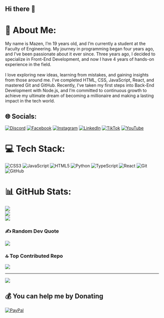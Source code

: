 ## Hi there 👋
# 💫 About Me:
My name is Mazen, I’m 19 years old, and I’m currently a student at the Faculty of Engineering. My journey in programming began four years ago, and I’ve been passionate about it ever since. Three years ago, I decided to specialize in Front-End Development, and now I have 4 years of hands-on experience in the field.<br><br>I love exploring new ideas, learning from mistakes, and gaining insights from those around me. I’ve completed HTML, CSS, JavaScript, React, and mastered Git and GitHub. Recently, I’ve taken my first steps into Back-End Development with Node.js, and I’m committed to continuous growth to achieve my ultimate dream of becoming a millionaire and making a lasting impact in the tech world.


## 🌐 Socials:
[![Discord](https://img.shields.io/badge/Discord-%237289DA.svg?logo=discord&logoColor=white)](https://discord.gg/Black9#0544) [![Facebook](https://img.shields.io/badge/Facebook-%231877F2.svg?logo=Facebook&logoColor=white)](https://facebook.com/https://www.facebook.com/share/19GEfsF5WB/) [![Instagram](https://img.shields.io/badge/Instagram-%23E4405F.svg?logo=Instagram&logoColor=white)](https://instagram.com/https://www.instagram.com/code_crafter__academy/profilecard/?igsh=MWtsODFyZXBjeHhnMg==) [![LinkedIn](https://img.shields.io/badge/LinkedIn-%230077B5.svg?logo=linkedin&logoColor=white)](https://linkedin.com/in/https://www.linkedin.com/in/mazen-elfar-097956273?utm_source=share&utm_campaign=share_via&utm_content=profile&utm_medium=android_app) [![TikTok](https://img.shields.io/badge/TikTok-%23000000.svg?logo=TikTok&logoColor=white)](https://tiktok.com/@https://www.tiktok.com/@mazen.elfar5?_t=8rVOYVEpEnN&_r=1) [![YouTube](https://img.shields.io/badge/YouTube-%23FF0000.svg?logo=YouTube&logoColor=white)](https://youtube.com/@@Elfarprogramer) 

# 💻 Tech Stack:
![CSS3](https://img.shields.io/badge/css3-%231572B6.svg?style=for-the-badge&logo=css3&logoColor=white) ![JavaScript](https://img.shields.io/badge/javascript-%23323330.svg?style=for-the-badge&logo=javascript&logoColor=%23F7DF1E) ![HTML5](https://img.shields.io/badge/html5-%23E34F26.svg?style=for-the-badge&logo=html5&logoColor=white) ![Python](https://img.shields.io/badge/python-3670A0?style=for-the-badge&logo=python&logoColor=ffdd54) ![TypeScript](https://img.shields.io/badge/typescript-%23007ACC.svg?style=for-the-badge&logo=typescript&logoColor=white) ![React](https://img.shields.io/badge/react-%2320232a.svg?style=for-the-badge&logo=react&logoColor=%2361DAFB) ![Git](https://img.shields.io/badge/git-%23F05033.svg?style=for-the-badge&logo=git&logoColor=white) ![GitHub](https://img.shields.io/badge/github-%23121011.svg?style=for-the-badge&logo=github&logoColor=white)
# 📊 GitHub Stats:
![](https://github-readme-stats.vercel.app/api?username=alfar-programer&theme=dark&hide_border=false&include_all_commits=true&count_private=true)<br/>
![](https://github-readme-streak-stats.herokuapp.com/?user=alfar-programer&theme=dark&hide_border=false)<br/>
![](https://github-readme-stats.vercel.app/api/top-langs/?username=alfar-programer&theme=dark&hide_border=false&include_all_commits=true&count_private=true&layout=compact)

### ✍️ Random Dev Quote
![](https://quotes-github-readme.vercel.app/api?type=horizontal&theme=radical)

### 🔝 Top Contributed Repo
![](https://github-contributor-stats.vercel.app/api?username=alfar-programer&limit=5&theme=dark&combine_all_yearly_contributions=true)

---
[![](https://visitcount.itsvg.in/api?id=alfar-programer&icon=2&color=0)](https://visitcount.itsvg.in)

  ## 💰 You can help me by Donating
  [![PayPal](https://img.shields.io/badge/PayPal-00457C?style=for-the-badge&logo=paypal&logoColor=white)](https://paypal.me/https://paypal.me/Mazenelfar?country.x=EG&locale.x=en_US) 

  
<!-- Proudly created with GPRM ( https://gprm.itsvg.in ) -->
<!--
**alfar-programer/alfar-programer** is a ✨ _special_ ✨ repository because its `README.md` (this file) appears on your GitHub profile.

Here are some ideas to get you started:

- 🔭 I’m currently working on ...
- 🌱 I’m currently learning ...
- 👯 I’m looking to collaborate on ...
- 🤔 I’m looking for help with ...
- 💬 Ask me about ...
- 📫 How to reach me: ...
- 😄 Pronouns: ...
- ⚡ Fun fact: ...
-->
